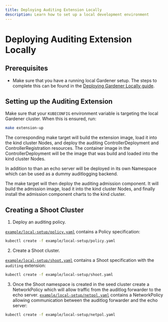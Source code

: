 ```yaml
---
title: Deploying Auditing Extension Locally
description: Learn how to set up a local development environment
---
```


# Deploying Auditing Extension Locally

## Prerequisites

- Make sure that you have a running local Gardener setup. The steps to complete this can be found in the [Deploying Gardener Locally guide](https://github.com/gardener/gardener/blob/master/docs/deployment/getting_started_locally.md).

## Setting up the Auditing Extension

Make sure that your `KUBECONFIG` environment variable is targeting the local Gardener cluster. When this is ensured, run:

```bash
make extension-up
```

The corresponding make target will build the extension image, load it into the kind cluster Nodes, and deploy the auditing ControllerDeployment and ControllerRegistration resources. The container image in the ControllerDeployment will be the image that was build and loaded into the kind cluster Nodes.

In addition to than an echo server will be deployed in its own Namespace which can be used as a dummy auditlogging backend.

The make target will then deploy the auditing admission component. It will build the admission image, load it into the kind cluster Nodes, and finally install the admission component charts to the kind cluster.

## Creating a Shoot Cluster

1. Deploy an auditing policy.

[`example/local-setup/policy.yaml`](../../example/local-setup/policy.yaml) contains a Policy specification:
```bash
kubectl create -f example/local-setup/policy.yaml
```

2. Create a Shoot cluster.

[`example/local-setup/shoot.yaml`](../../example/local-setup/shoot.yaml) contains a Shoot specification with the `auditing` extension:
```bash
kubectl create -f example/local-setup/shoot.yaml
```

3. Once the Shoot namespace is created in the seed cluster create a NetworkPolicy which will allow traffic from the auditlog forwarder to the echo server.
[`example/local-setup/netpol.yaml`](../../example/local-setup/netpol.yaml) contains a NetworkPolicy allowing communication between the auditlog forwarder and the echo server:
```bash
kubectl create -f example/local-setup/netpol.yaml
```
